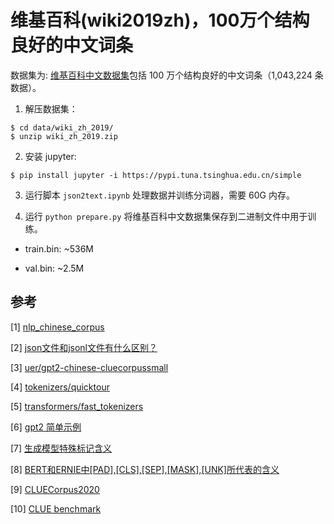 # 维基百科(wiki2019zh)，100万个结构良好的中文词条

数据集为: [维基百科中文数据集](https://github.com/brightmart/nlp_chinese_corpus)包括 100 万个结构良好的中文词条（1,043,224 条数据）。

1. 解压数据集：

```shell
$ cd data/wiki_zh_2019/
$ unzip wiki_zh_2019.zip
```

2. 安装 jupyter:

```shell
$ pip install jupyter -i https://pypi.tuna.tsinghua.edu.cn/simple
```

3. 运行脚本 `json2text.ipynb` 处理数据并训练分词器，需要 60G 内存。

4. 运行 `python prepare.py` 将维基百科中文数据集保存到二进制文件中用于训练。

- train.bin: ~536M

- val.bin: ~2.5M

## 参考

[1] [nlp_chinese_corpus](https://github.com/brightmart/nlp_chinese_corpus)

[2] [json文件和jsonl文件有什么区别？](https://blog.csdn.net/Backli/article/details/131554069)

[3] [uer/gpt2-chinese-cluecorpussmall](https://huggingface.co/uer/gpt2-chinese-cluecorpussmall)

[4] [tokenizers/quicktour](https://huggingface.co/docs/tokenizers/quicktour)

[5] [transformers/fast_tokenizers](https://huggingface.co/docs/transformers/fast_tokenizers)

[6] [gpt2 简单示例](https://zhuanlan.zhihu.com/p/625791719)

[7] [生成模型特殊标记含义](https://blog.csdn.net/qq_37356556/article/details/131103015)

[8] [BERT和ERNIE中[PAD],[CLS],[SEP],[MASK],[UNK]所代表的含义](https://blog.csdn.net/weixin_43220532/article/details/124248411)

[9] [CLUECorpus2020](https://github.com/CLUEbenchmark/CLUECorpus2020/)

[10] [CLUE benchmark](https://github.com/CLUEbenchmark/CLUE)
